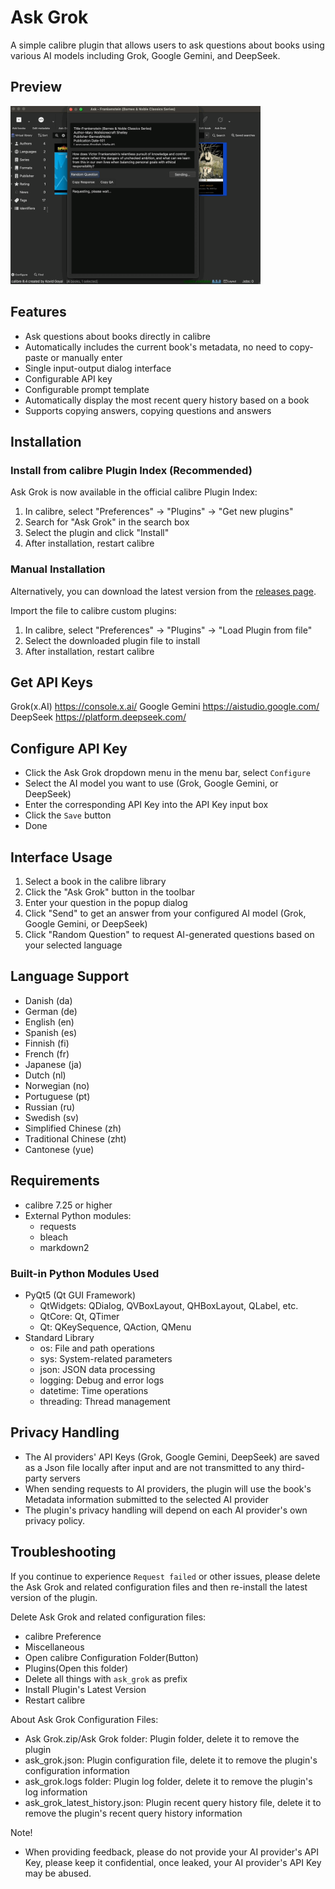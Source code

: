 # Ask Grok

A simple calibre plugin that allows users to ask questions about books using various AI models including Grok, Google Gemini, and DeepSeek.

## Preview

<img src="https://github.com/sheldonrrr/ask_grok/blob/main/ask_grok_gif_preview.gif" width="400">

## Features

- Ask questions about books directly in calibre
- Automatically includes the current book's metadata, no need to copy-paste or manually enter
- Single input-output dialog interface
- Configurable API key
- Configurable prompt template
- Automatically display the most recent query history based on a book
- Supports copying answers, copying questions and answers

## Installation

### Install from calibre Plugin Index (Recommended)

Ask Grok is now available in the official calibre Plugin Index:

1. In calibre, select "Preferences" -> "Plugins" -> "Get new plugins"
2. Search for "Ask Grok" in the search box
3. Select the plugin and click "Install"
4. After installation, restart calibre

### Manual Installation

Alternatively, you can download the latest version from the [releases page](https://github.com/sheldonrrr/ask_grok/releases).

Import the file to calibre custom plugins:

1. In calibre, select "Preferences" -> "Plugins" -> "Load Plugin from file"
2. Select the downloaded plugin file to install
3. After installation, restart calibre

## Get API Keys

Grok(x.AI) https://console.x.ai/
Google Gemini https://aistudio.google.com/
DeepSeek https://platform.deepseek.com/

## Configure API Key

  - Click the Ask Grok dropdown menu in the menu bar, select `Configure`
  - Select the AI model you want to use (Grok, Google Gemini, or DeepSeek)
  - Enter the corresponding API Key into the API Key input box
  - Click the `Save` button
  - Done

## Interface Usage

1. Select a book in the calibre library
2. Click the "Ask Grok" button in the toolbar
3. Enter your question in the popup dialog
4. Click "Send" to get an answer from your configured AI model (Grok, Google Gemini, or DeepSeek)
5. Click "Random Question" to request AI-generated questions based on your selected language

## Language Support

- Danish (da)
- German (de)
- English (en)
- Spanish (es)
- Finnish (fi)
- French (fr)
- Japanese (ja)
- Dutch (nl)
- Norwegian (no)
- Portuguese (pt)
- Russian (ru)
- Swedish (sv)
- Simplified Chinese (zh)
- Traditional Chinese (zht)
- Cantonese (yue)

## Requirements

- calibre 7.25 or higher
- External Python modules:
  - requests
  - bleach
  - markdown2

### Built-in Python Modules Used

- PyQt5 (Qt GUI Framework)
  - QtWidgets: QDialog, QVBoxLayout, QHBoxLayout, QLabel, etc.
  - QtCore: Qt, QTimer
  - Qt: QKeySequence, QAction, QMenu
- Standard Library
  - os: File and path operations
  - sys: System-related parameters
  - json: JSON data processing
  - logging: Debug and error logs
  - datetime: Time operations
  - threading: Thread management

## Privacy Handling

- The AI providers' API Keys (Grok, Google Gemini, DeepSeek) are saved as a Json file locally after input and are not transmitted to any third-party servers
- When sending requests to AI providers, the plugin will use the book's Metadata information submitted to the selected AI provider
- The plugin's privacy handling will depend on each AI provider's own privacy policy.

## Troubleshooting

If you continue to experience `Request failed` or other issues, please delete the Ask Grok and related configuration files and then re-install the latest version of the plugin.

Delete Ask Grok and related configuration files:
- calibre Preference
- Miscellaneous
- Open calibre Configuration Folder(Button)
- Plugins(Open this folder)
- Delete all things with `ask_grok` as prefix
- Install Plugin's Latest Version
- Restart calibre

About Ask Grok Configuration Files:
- Ask Grok.zip/Ask Grok folder: Plugin folder, delete it to remove the plugin
- ask_grok.json: Plugin configuration file, delete it to remove the plugin's configuration information
- ask_grok.logs folder: Plugin log folder, delete it to remove the plugin's log information
- ask_grok_latest_history.json: Plugin recent query history file, delete it to remove the plugin's recent query history information

Note!
- When providing feedback, please do not provide your AI provider's API Key, please keep it confidential, once leaked, your AI provider's API Key may be abused.
